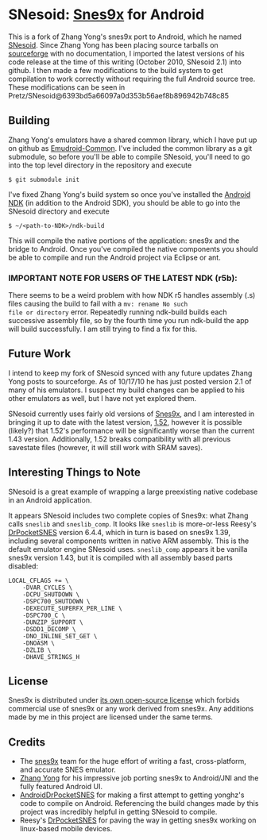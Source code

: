 SNesoid: [Snes9x][snes9x] for Android
===========================

This is a fork of Zhang Yong's snes9x port to Android, which he named [SNesoid][snesoid].  Since Zhang Yong has been placing source tarballs on [sourceforge](http://sourceforge.net/projects/androidemu/files/) with no documentation, I imported the latest versions of his code release at the time of this writing (October 2010, SNesoid 2.1) into github.  I then made a few modifications to the build system to get compilation to work correctly without requiring the full Android source tree. These modifications can be seen in Pretz/SNesoid@6393bd5a66097a0d353b56aef8b896942b748c85


Building
--------

Zhang Yong's emulators have a shared common library, which I have put up on github as [Emudroid-Common](http://github.com/Pretz/Emudroid-Common).  I've included the common library as a git submodule, so before you'll be able to compile SNesoid, you'll need to go into the top level directory in the repository and execute

    $ git submodule init

I've fixed Zhang Yong's build system so once you've installed the [Android NDK](http://developer.android.com/sdk/ndk/index.html) (in addition to the Android SDK), you should be able to go into the SNesoid directory and execute

    $ ~/<path-to-NDK>/ndk-build

This will compile the native portions of the application: snes9x and the bridge to Android.  Once you've compiled the native components you should be able to compile and run the Android project via Eclipse or ant.

### IMPORTANT NOTE FOR USERS OF THE LATEST NDK (r5b):
There seems to be a weird problem with how NDK r5 handles assembly (.s) files causing the build to fail with a <code>mv: rename No such file or directory</code> error.  Repeatedly running ndk-build builds each successive assembly file, so by the fourth time you run ndk-build the app will build successfully.  I am still trying to find a fix for this.


Future Work
-----------

I intend to keep my fork of SNesoid synced with any future updates Zhang Yong posts to sourceforge.  As of 10/17/10 he has just posted version 2.1 of many of his emulators.  I suspect my build changes can be applied to his other emulators as well, but I have not yet explored them.

SNesoid currently uses fairly old versions of [Snes9x][snes9x], and I am interested in bringing it up to date with the latest version, [1.52](http://www.snes9x.com/phpbb2/viewtopic.php?t=4542), however it is possible (likely?) that 1.52's performance will be significantly worse than the current 1.43 version.  Additionally, 1.52 breaks compatibility with all previous savestate files (however, it will still work with SRAM saves).


Interesting Things to Note
--------------------------

SNesoid is a great example of wrapping a large preexisting native codebase in an Android application.

It appears SNesoid includes two complete copies of Snes9x: what Zhang calls `sneslib` and `sneslib_comp`.  It looks like `sneslib` is more-or-less Reesy's [DrPocketSNES][drpsnes] version 6.4.4, which in turn is based on snes9x 1.39, including several components written in native ARM assembly.  This is the default emulator engine SNesoid uses.  `sneslib_comp` appears it be vanilla snes9x version 1.43, but it is compiled with all assembly based parts disabled:

    LOCAL_CFLAGS += \
        -DVAR_CYCLES \
        -DCPU_SHUTDOWN \
        -DSPC700_SHUTDOWN \
        -DEXECUTE_SUPERFX_PER_LINE \
        -DSPC700_C \
        -DUNZIP_SUPPORT \
	    -DSDD1_DECOMP \
        -DNO_INLINE_SET_GET \
	    -DNOASM \
	    -DZLIB \
	    -DHAVE_STRINGS_H

License
-------

Snes9x is distributed under [its own open-source license](http://github.com/Pretz/SNesoid/blob/master/SNesoid/sneslib/snes9x.h#L21) which forbids commercial use of snes9x or any work derived from snes9x.  Any additions made by me in this project are licensed under the same terms.


Credits
-------

* The [snes9x][snes9x] team for the huge effort of writing a fast, cross-platform, and accurate SNES emulator.
* [Zhang Yong](http://www.appbrain.com/browse/dev/yongzh) for his impressive job porting snes9x to Android/JNI and the fully featured Android UI.
* [AndroidDrPocketSNES](http://code.google.com/p/androiddrpocketsnes/) for making a first attempt to getting yonghz's code to compile on Android.  Referencing the build changes made by this project was incredibly helpful in getting SNesoid to compile.
* Reesy's [DrPocketSNES][drpsnes] for paving the way in getting snes9x working on linux-based mobile devices.


[snes9x]: http://www.snes9x.com/ "Snes9x Homepage"
[snesoid]: http://www.appbrain.com/app/snesoid-(snes-emulator)/com.androidemu.snes "SNesoid on AppBrain"
[drpsnes]: http://reesy.gp32x.de/DrPocketSnes.html "DrPocketSNES"